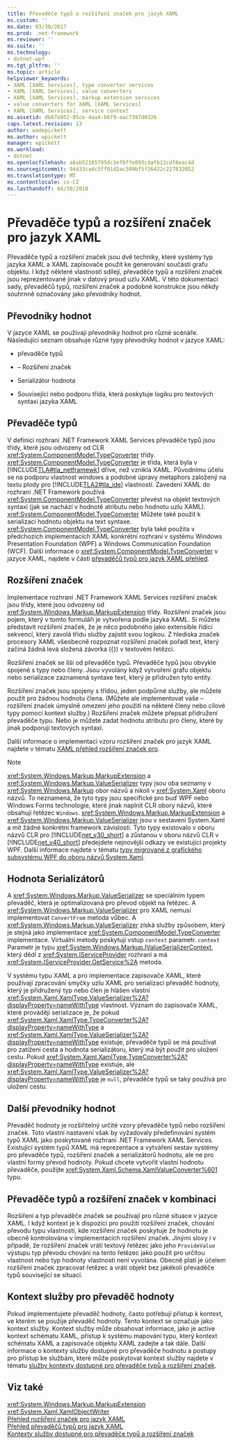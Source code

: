 ```yaml
---
title: Převaděče typů a rozšíření značek pro jazyk XAML
ms.custom: ''
ms.date: 03/30/2017
ms.prod: .net-framework
ms.reviewer: ''
ms.suite: ''
ms.technology:
- dotnet-wpf
ms.tgt_pltfrm: ''
ms.topic: article
helpviewer_keywords:
- XAML [XAML Services], type converter services
- XAML [XAML Services], value converters
- XAML [XAML Services], markup extension services
- value converters for XAML [XAML Services]
- XAML [XAML Services], service context
ms.assetid: db07a952-05ce-4aa4-b6f9-aac7397d0326
caps.latest.revision: 13
author: wadepickett
ms.author: wpickett
manager: wpickett
ms.workload:
- dotnet
ms.openlocfilehash: a6ab52105785dc1efbffe093cdafb12cdf8eac4d
ms.sourcegitcommit: 94d33cadc5ff81d2ac389bf5f26422c227832052
ms.translationtype: MT
ms.contentlocale: cs-CZ
ms.lasthandoff: 04/30/2018
---
```

# <a name="type-converters-and-markup-extensions-for-xaml"></a>Převaděče typů a rozšíření značek pro jazyk XAML
Převaděče typů a rozšíření značek jsou dvě techniky, které systémy typ jazyka XAML a XAML zapisovače použít ke generování součásti grafu objektu. I když některé vlastnosti sdílejí, převaděče typů a rozšíření značek jsou reprezentované jinak v datový proud uzlu XAML. V této dokumentaci sady, převaděčů typů, rozšíření značek a podobné konstrukce jsou někdy souhrnně označovány jako převodníky hodnot.  
  
<a name="value_converters"></a>   
## <a name="value-converters"></a>Převodníky hodnot  
 V jazyce XAML se používají převodníky hodnot pro různé scénáře. Následující seznam obsahuje různé typy převodníky hodnot v jazyce XAML:  
  
-   převaděče typů  
  
-   – Rozšíření značek  
  
-   Serializátor hodnota  
  
-   Související nebo podporu třída, která poskytuje logiku pro textových syntaxi jazyka XAML  
  
<a name="type_converters"></a>   
## <a name="type-converters"></a>Převaděče typů  
 V definici rozhraní .NET Framework XAML Services převaděče typů jsou třídy, které jsou odvozeny od CLR <xref:System.ComponentModel.TypeConverter> třídy. <xref:System.ComponentModel.TypeConverter> je třída, která byla v [!INCLUDE[TLA#tla_netframewk](../../../includes/tlasharptla-netframewk-md.md)] dříve, než vznikla XAML. Původnímu účelu se na podporu vlastnost windows a podobné úpravy metaphors založený na textu plody pro [!INCLUDE[TLA2#tla_ide](../../../includes/tla2sharptla-ide-md.md)] vlastnosti. Zavedení XAML do rozhraní .NET Framework používá <xref:System.ComponentModel.TypeConverter> převést na objekt textových syntaxi (jak se nachází v hodnotě atributu nebo hodnotu uzlu XAML). <xref:System.ComponentModel.TypeConverter> Můžete také použít k serializaci hodnotu objektu na text syntaxe. <xref:System.ComponentModel.TypeConverter> byla také použita v předchozích implementacích XAML konkrétní rozhraní v systému Windows Presentation Foundation (WPF) a Windows Communication Foundation (WCF). Další informace o <xref:System.ComponentModel.TypeConverter> v jazyce XAML, najdete v části [převaděčů typů pro jazyk XAML přehled](../../../docs/framework/xaml-services/type-converters-for-xaml-overview.md).  
  
<a name="markup_extensions"></a>   
## <a name="markup-extensions"></a>Rozšíření značek  
 Implementace rozhraní .NET Framework XAML Services rozšíření značek jsou třídy, které jsou odvozeny od <xref:System.Windows.Markup.MarkupExtension> třídy. Rozšíření značek jsou pojem, který v tomto formuláři je vytvořena podle jazyka XAML. Si můžete představit rozšíření značek, že je něco podobného jako extensible řídicí sekvencí, který zavolá třídu služby zajistit svou logikou. Z hlediska značek procesory XAML všeobecně rozpoznat rozšíření značek pořadí text, který začíná žádná levá složená závorka ({}) v textovém řetězci.  
  
 Rozšíření značek se liší od převaděče typů. Převaděče typů jsou obvykle spojené s typy nebo členy. Jsou vyvolány když vytvoření grafu objektu nebo serializace zaznamená syntaxe text, který je přidružen tyto entity.  
  
 Rozšíření značek jsou spojeny s třídou, jeden podpůrné služby, ale můžete použít pro žádnou hodnotu člena. (Můžete ale implementovat vaše – rozšíření značek úmyslně omezení jeho použití na některé členy nebo cílové typy pomocí kontext služby.) Rozšíření značek můžete přepsat přidružení převaděče typu. Nebo je můžete zadat hodnotu atributu pro členy, které by jinak podporují textových syntaxi.  
  
 Další informace o implementaci vzoru rozšíření značek pro jazyk XAML najdete v tématu [XAML přehled rozšíření značek pro](../../../docs/framework/xaml-services/markup-extensions-for-xaml-overview.md).  
  
> [!NOTE]
>  <xref:System.Windows.Markup.MarkupExtension> a <xref:System.Windows.Markup.ValueSerializer> typy jsou oba seznamy v <xref:System.Windows.Markup> obor názvů a nikoli v <xref:System.Xaml> oboru názvů. To neznamená, že tyto typy jsou specifické pro buď WPF nebo Windows Forms technologie, které jinak naplnit CLR obory názvů, které obsahují řetězec `Windows`. <xref:System.Windows.Markup.MarkupExtension> a <xref:System.Windows.Markup.ValueSerializer> jsou v sestavení System.Xaml a mít žádné konkrétní framework závislostí. Tyto typy existovalo v oboru názvů CLR pro [!INCLUDE[net_v30_short](../../../includes/net-v30-short-md.md)] a zůstanou v oboru názvů CLR v [!INCLUDE[net_v40_short](../../../includes/net-v40-short-md.md)] předejdete nejnovější odkazy ve existující projekty WPF. Další informace najdete v tématu [typy migrované z grafického subsystému WPF do oboru názvů System.Xaml](../../../docs/framework/xaml-services/types-migrated-from-wpf-to-system-xaml.md).  
  
<a name="value_serializers"></a>   
## <a name="value-serializers"></a>Hodnota Serializátorů  
 A <xref:System.Windows.Markup.ValueSerializer> se speciálním typem převaděč, která je optimalizovaná pro převod objekt na řetězec. A <xref:System.Windows.Markup.ValueSerializer> pro XAML nemusí implementovat `ConvertFrom` metoda vůbec. A <xref:System.Windows.Markup.ValueSerializer> získá služby způsobem, který je stejná jako implementace <xref:System.ComponentModel.TypeConverter> implementace. Virtuální metody poskytují vstup `context` parametr. `context` Parametr je typu <xref:System.Windows.Markup.IValueSerializerContext>, který dědí z <xref:System.IServiceProvider> rozhraní a má <xref:System.IServiceProvider.GetService%2A> metoda.  
  
 V systému typu XAML a pro implementace zapisovače XAML, které používají zpracování smyčky uzlu XAML pro serializaci převaděč hodnoty, který je přidružený typ nebo člen je hlášen vlastní <xref:System.Xaml.XamlType.ValueSerializer%2A?displayProperty=nameWithType> vlastnost. Význam do zapisovače XAML, které provádějí serializace je, že pokud <xref:System.Xaml.XamlType.TypeConverter%2A?displayProperty=nameWithType> a <xref:System.Xaml.XamlType.ValueSerializer%2A?displayProperty=nameWithType> existuje, převaděče typů se má používat pro zatížení cesta a hodnota serializátoru, který má být použit pro uložení cestu. Pokud <xref:System.Xaml.XamlType.TypeConverter%2A?displayProperty=nameWithType> existuje, ale <xref:System.Xaml.XamlType.ValueSerializer%2A?displayProperty=nameWithType> je `null`, převaděče typů se taky používá pro uložení cestu.  
  
<a name="other_value_converters"></a>   
## <a name="other-value-converters"></a>Další převodníky hodnot  
 Převaděč hodnoty je rozšiřitelný určité vzory převaděče typů nebo rozšíření značek. Toto vlastní nastavení však by vyžadovaly předefinování systém typů XAML jako poskytované rozhraní .NET Framework XAML Services. Existující systém typů XAML má reprezentace a vytváření sestav systémy pro převaděče typů, rozšíření značek a serializátorů hodnotu, ale ne pro vlastní formy převod hodnoty. Pokud chcete vytvořit vlastní hodnotu převaděče, použijte <xref:System.Xaml.Schema.XamlValueConverter%601> typu.  
  
<a name="type_converters_and_markup_extensions_in_combination"></a>   
## <a name="type-converters-and-markup-extensions-in-combination"></a>Převaděče typů a rozšíření značek v kombinaci  
 Rozšíření a typ převaděče značek se používají pro různé situace v jazyce XAML. I když kontext je k dispozici pro použití rozšíření značek, chování převodu typu vlastností, kde rozšíření značek poskytuje že hodnotu je obecně kontrolována v implementacích rozšíření značek. Jinými slovy i v případě, že rozšíření značek vrátí textový řetězec jako jeho `ProvideValue` výstupu typ převodu chování na tento řetězec jako použít pro určitou vlastnost nebo typ hodnoty vlastnosti není vyvolána. Obecně platí je účelem rozšíření značek zpracovat řetězec a vrátí objekt bez jakékoli převaděče typů související se situací.  
  
<a name="service_context_for_a_value_converter"></a>   
## <a name="service-context-for-a-value-converter"></a>Kontext služby pro převaděč hodnoty  
 Pokud implementujete převaděč hodnoty, často potřebují přístup k kontext, ve kterém se použije převaděč hodnoty. Tento kontext se označuje jako kontext služby. Kontext služby může obsahovat informace, jako je active kontext schématu XAML, přístup k systému mapování typu, který kontext schématu XAML a zapisovače objektu XAML zadejte a tak dále. Další informace o kontexty služby dostupné pro převaděče hodnotu a postupy pro přístup ke službám, které může poskytovat kontext služby najdete v tématu [služby kontexty dostupné pro převaděče typů a rozšíření značek](../../../docs/framework/xaml-services/service-contexts-available-to-type-converters-and-markup-extensions.md).  
  
## <a name="see-also"></a>Viz také  
 <xref:System.Windows.Markup.MarkupExtension>  
 <xref:System.Xaml.XamlObjectWriter>  
 [Přehled rozšíření značek pro jazyk XAML](../../../docs/framework/xaml-services/markup-extensions-for-xaml-overview.md)  
 [Přehled převaděčů typů pro jazyk XAML](../../../docs/framework/xaml-services/type-converters-for-xaml-overview.md)  
 [Kontexty služby dostupné pro převaděče typů a rozšíření značek](../../../docs/framework/xaml-services/service-contexts-available-to-type-converters-and-markup-extensions.md)
